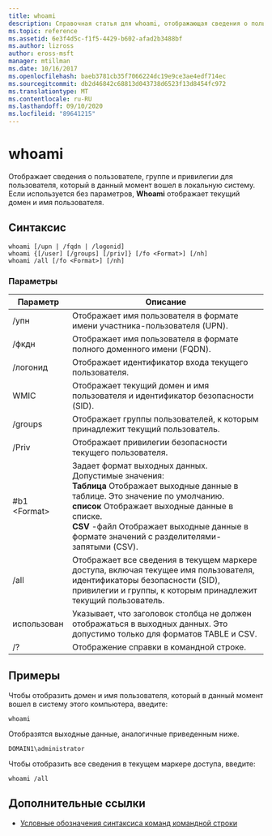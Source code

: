 ```yaml
---
title: whoami
description: Справочная статья для whoami, отображающая сведения о пользователе, группе и привилегии для пользователя, который в данный момент вошел в локальную систему.
ms.topic: reference
ms.assetid: 6e3f4d5c-f1f5-4429-b602-afad2b3488bf
ms.author: lizross
author: eross-msft
manager: mtillman
ms.date: 10/16/2017
ms.openlocfilehash: baeb3781cb35f7066224dc19e9ce3ae4edf714ec
ms.sourcegitcommit: db2d46842c68813d043738d6523f13d8454fc972
ms.translationtype: MT
ms.contentlocale: ru-RU
ms.lasthandoff: 09/10/2020
ms.locfileid: "89641215"
---
```

# <a name="whoami"></a>whoami



Отображает сведения о пользователе, группе и привилегии для пользователя, который в данный момент вошел в локальную систему. Если используется без параметров, **Whoami** отображает текущий домен и имя пользователя.



## <a name="syntax"></a>Синтаксис

```
whoami [/upn | /fqdn | /logonid]
whoami {[/user] [/groups] [/priv]} [/fo <Format>] [/nh]
whoami /all [/fo <Format>] [/nh]
```

### <a name="parameters"></a>Параметры

|Параметр|Описание|
|---------|-----------|
|/упн|Отображает имя пользователя в формате имени участника-пользователя (UPN).|
|/фкдн|Отображает имя пользователя в формате полного доменного имени (FQDN).|
|/логонид|Отображает идентификатор входа текущего пользователя.|
|WMIC|Отображает текущий домен и имя пользователя и идентификатор безопасности (SID).|
|/groups|Отображает группы пользователей, к которым принадлежит текущий пользователь.|
|/Priv|Отображает привилегии безопасности текущего пользователя.|
|#b1 \<Format>|Задает формат выходных данных. Допустимые значения:</br>**Таблица** Отображает выходные данные в таблице. Это значение по умолчанию.</br>**список** Отображает выходные данные в списке.</br>**CSV** -файл Отображает выходные данные в формате значений с разделителями-запятыми (CSV).|
|/all|Отображает все сведения в текущем маркере доступа, включая текущее имя пользователя, идентификаторы безопасности (SID), привилегии и группы, к которым принадлежит текущий пользователь.|
|использован|Указывает, что заголовок столбца не должен отображаться в выходных данных. Это допустимо только для форматов TABLE и CSV.|
|/?|Отображение справки в командной строке.|

## <a name="examples"></a>Примеры

Чтобы отобразить домен и имя пользователя, который в данный момент вошел в систему этого компьютера, введите:
```
whoami
```
Отобразятся выходные данные, аналогичные приведенным ниже.
```
DOMAIN1\administrator
```
Чтобы отобразить все сведения в текущем маркере доступа, введите:
```
whoami /all
```

## <a name="additional-references"></a>Дополнительные ссылки

- [Условные обозначения синтаксиса команд командной строки](command-line-syntax-key.md)